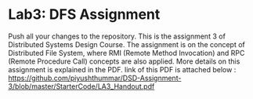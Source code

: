 # Lab3: DFS Assignment
Push all your changes to the repository.
This is the assignment 3 of Distributed Systems Design Course. 
The assignment is on the concept of Distributed File System, where RMI (Remote Method Invocation) and RPC (Remote Procedure Call) concepts are also applied.
More details on this assignment is explained in the PDF. link of this PDF is attached below :
https://github.com/piyushthummar/DSD-Assignment-3/blob/master/StarterCode/LA3_Handout.pdf
